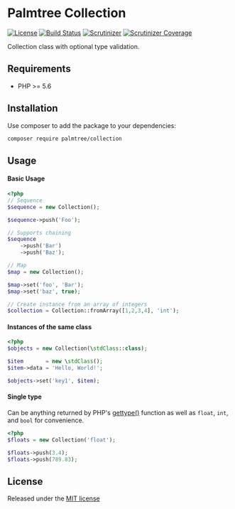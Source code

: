 # Palmtree Collection

[![License](http://img.shields.io/packagist/l/palmtree/collection.svg)](LICENSE)
[![Build Status](https://scrutinizer-ci.com/g/palmtreephp/collection/badges/build.png?b=master)](https://scrutinizer-ci.com/g/palmtreephp/collection/build-status/master)
[![Scrutinizer](https://img.shields.io/scrutinizer/g/palmtreephp/collection.svg)](https://scrutinizer-ci.com/g/palmtreephp/collection/)
[![Scrutinizer Coverage](https://img.shields.io/scrutinizer/coverage/g/palmtreephp/collection.svg)](https://scrutinizer-ci.com/g/palmtreephp/collection/)

Collection class with optional type validation.

## Requirements
* PHP >= 5.6

## Installation

Use composer to add the package to your dependencies:
```bash
composer require palmtree/collection
```

## Usage

#### Basic Usage
```php
<?php
// Sequence
$sequence = new Collection();

$sequence->push('Foo');

// Supports chaining
$sequence
    ->push('Bar')
    ->push('Baz');

// Map
$map = new Collection();

$map->set('foo', 'Bar');
$map->set('baz', true);

// Create instance from an array of integers
$collection = Collection::fromArray([1,2,3,4], 'int');
```

#### Instances of the same class

```php
<?php
$objects = new Collection(\stdClass::class);

$item       = new \stdClass();
$item->data = 'Hello, World!';

$objects->set('key1', $item);
```

#### Single type

Can be anything returned by PHP's [gettype()](http://php.net/manual/en/function.gettype.php#refsect1-function.gettype-returnvalues) function as well as `float`, `int`, and `bool` for convenience.
```php
<?php
$floats = new Collection('float');

$floats->push(3.4);
$floats->push(789.83);
```

## License

Released under the [MIT license](LICENSE)
